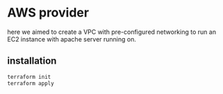 # AWS provider

here we aimed to create a VPC with pre-configured networking to run an EC2 instance with apache server running on.

## installation

``` bash
terraform init
terraform apply
```
